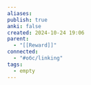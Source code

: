 ```yaml
---
aliases: 
publish: true
anki: false
created: 2024-10-24 19:06
parent:
  - "[[Reward]]"
connected:
  - "#обс/linking"
tags:
  - empty
---
```

